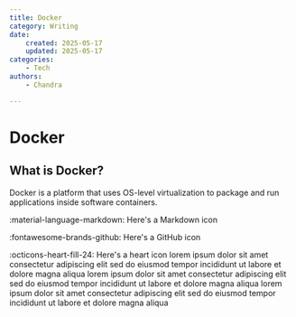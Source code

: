 ```yaml
---
title: Docker
category: Writing
date: 
    created: 2025-05-17
    updated: 2025-05-17
categories:
    - Tech
authors:
    - Chandra

---
```


# Docker

## What is Docker?

Docker is a platform that uses OS-level virtualization to package and run applications inside software containers.

:material-language-markdown: Here's a Markdown icon

:fontawesome-brands-github: Here's a GitHub icon

<!-- more -->

:octicons-heart-fill-24: Here's a heart icon
lorem ipsum dolor sit amet consectetur adipiscing elit sed do eiusmod tempor incididunt ut labore et dolore magna aliqua
lorem ipsum dolor sit amet consectetur adipiscing elit sed do eiusmod tempor incididunt ut labore et dolore magna aliqua
lorem ipsum dolor sit amet consectetur adipiscing elit sed do eiusmod tempor incididunt ut labore et dolore magna aliqua